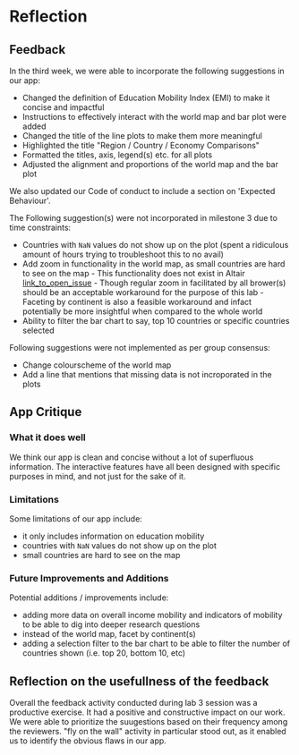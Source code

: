 # Reflection

## Feedback

In the third week, we were able to incorporate the following suggestions in our app:
- Changed the definition of Education Mobility Index (EMI) to make it concise and impactful
- Instructions to effectively interact with the world map and bar plot were added
- Changed the title of the line plots to make them more meaningful
- Highlighted the title "Region / Country / Economy Comparisons"
- Formatted the titles, axis, legend(s) etc. for all plots
- Adjusted the alignment and proportions of the world map and the bar plot

We also updated our Code of conduct to include a section on 'Expected Behaviour'.

The Following suggestion(s) were not incorporated in milestone 3 due to time constraints:
- Countries with `NaN` values do not show up on the plot (spent a ridiculous amount of hours trying to troubleshoot this to no avail)
- Add zoom in functionality in the world map, as small countries are hard to see on the map
        - This functionality does not exist in Altair [link_to_open_issue](https://github.com/altair-viz/altair/issues/632)
        - Though regular zoom in facilitated by all brower(s) should be an acceptable workaround for the purpose of this lab
        - Faceting by continent is also a feasible workaround and infact potentially be more insightful when compared to the whole world
- Ability to filter the bar chart to say, top 10 countries or specific countries selected

Following suggestions were not implemented as per group consensus:
- Change colourscheme of the world map
- Add a line that mentions that missing data is not incroporated in the plots

## App Critique

### What it does well

We think our app is clean and concise without a lot of superfluous information. The interactive features have all been designed with specific purposes in mind, and not just for the sake of it. 

### Limitations

Some limitations of our app include:
 - it only includes information on education mobility
 - countries with `NaN` values do not show up on the plot
 - small countries are hard to see on the map

### Future Improvements and Additions

Potential additions / improvements include:
 - adding more data on overall income mobility and indicators of mobility to be able to dig into deeper research questions
 - instead of the world map, facet by continent(s)
 - adding a selection filter to the bar chart to be able to filter the number of countries shown (i.e. top 20, bottom 10, etc)

## Reflection on the usefullness of the feedback
Overall the feedback activity conducted during lab 3 session was a productive exercise. It had a positive and constructive impact on our work. We were able to prioritize the suugestions based on their frequency among the reviewers. "fly on the wall" activity in particular stood out, as it enabled us to identify the obvious flaws in our app.
